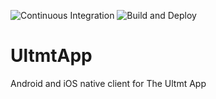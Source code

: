 ![Continuous Integration](https://github.com/CeluchNB/UltmtApp/actions/workflows/ci.yml/badge.svg)
![Build and Deploy](https://github.com/CeluchNB/UltmtApp/actions/workflows/cd.yml/badge.svg)
# UltmtApp
Android and iOS native client for The Ultmt App
